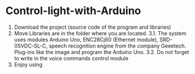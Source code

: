 # Control-light-with-Arduino

1. Download the project (source code of the program and libraries)
2. Move Libraries are in the folder where you are located.
3.1. The system uses modules Arduino Uno, ENC28Cj60 (Ethernet module), SRD-05VDC-SL-C, speech recognition engine from the company Geeetech.
Plug-ins like the image and program the Arduino Uno.
3.2. Do not forget to write in the voice commands control module
4. Enjoy using
